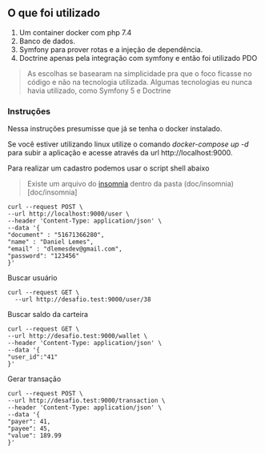 ## O que foi utilizado

1. Um container docker com php 7.4
2. Banco de dados.
3. Symfony para prover rotas e a injeção de dependência.
4. Doctrine apenas pela integração com symfony e então foi utilizado PDO

> As escolhas se basearam na simplicidade pra que o foco ficasse no código e não na tecnologia utilizada.
> Algumas tecnologias eu nunca havia utilizado, como Symfony 5 e Doctrine

### Instruções

Nessa instruções presumisse que já se tenha o docker instalado.

Se você estiver utilizando linux utilize o comando _docker-compose up -d_ para subir a aplicação e acesse através da url http://localhost:9000.

Para realizar um cadastro podemos usar o script shell abaixo

> Existe um arquivo do [insomnia](https://insomnia.rest/download) dentro da pasta (doc/insomnia)[doc/insomnia] 

``` 
curl --request POST \
--url http://localhost:9000/user \
--header 'Content-Type: application/json' \
--data '{
"document" : "51671366280",
"name" : "Daniel Lemes",
"email" : "dlemesdev@gmail.com",
"password": "123456"
}'
``` 

Buscar usuário 

```
curl --request GET \
  --url http://desafio.test:9000/user/38
``` 

Buscar saldo da carteira
```
curl --request GET \
--url http://desafio.test:9000/wallet \
--header 'Content-Type: application/json' \
--data '{
"user_id":"41"
}'
```

Gerar transação

```
curl --request POST \
--url http://desafio.test:9000/transaction \
--header 'Content-Type: application/json' \
--data '{
"payer": 41,
"payee": 45,
"value": 189.99
}'
```